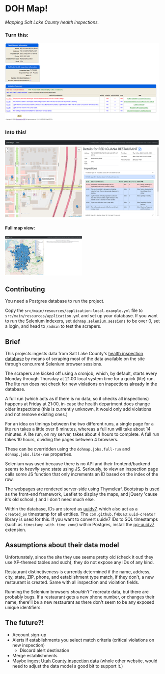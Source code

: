 # DOH Map!

_Mapping Salt Lake County health inspections._

### Turn this:
<img src='examples/cdp_view.png' width='500'>

### Into this!
<img src='examples/single_establishment.png' width='500'>

#### Full map view:
<img src='examples/full_map.png' width='250'>

## Contributing

You need a Postgres database to run the project.

Copy the `src/main/resources/application-local.example.yml` file to `src/main/resources/application.yml` and set up your
database. If you want to run the Selenium indexers, set `dohmap.selenium.sessions` to be over 0, set a login, and head
to `/admin` to test the scrapers.

## Brief

This projects ingests data from Salt Lake
County's [health inspection database](https://public.cdpehs.com/UTEnvPbl/VW_EST_PUBLIC/ShowVW_EST_PUBLICTablePage.aspx)
by means of scraping most of the data available on the site through concurrent Selenium browser sessions.

The scrapers are kicked off using a cronjob, which, by default, starts every Monday through Thursday at 21:00 local
system time for a quick (lite) run. The lite run does not check for new violations on inspections already in the
database.

A full run (which acts as if there is no data, so it checks all inspections) happens at Friday at 21:00, in-case the
health department does change older inspections (this is currently unknown, it would only add violations and not remove
existing ones.)

For an idea on timings between the two different runs, a single page for a lite run takes a little over 6 minutes,
whereas a full run will take about 14 minutes. A lite run, on my server, takes about 4 hours to complete. A full run
takes 10 hours, dividing the pages between 4 browsers.

These can be overridden using the `dohmap.jobs.full-run` and `dohmap.jobs.lite-run` properties.

Selenium was used because there is no API and their frontend/backend seems to _heavily_ sync state using JS. Seriously,
to view an inspection page calls some JS function that only increments an ID based on the index of the row.

The webpages are rendered server-side using Thymeleaf. Bootstrap is used as the front-end framework, Leaflet to display
the maps, and jQuery 'cause it's old school ;) and I don't need much else.

Within the database, IDs are stored
as [uuidv7](https://buildkite.com/blog/goodbye-integers-hello-uuids), which also act as a `created_on` timestamp for all
entities. The `com.github.f4b6a3:uuid-creator` library is used for this. If you want to convert uuidv7 IDs to SQL
timestamps (such as `timestamp with time zone`) within Postgres,
install the [pg-uuidv7](https://pgxn.org/dist/pg_uuidv7/) extension.

## Assumptions about their data model

Unfortunately, since the site they use seems pretty old (check it out! they use XP-themed tables and such), they do not
expose any IDs of any kind.

Restaurant distinctiveness is currently determined if the name, address, city, state, ZIP, phone, and establishment type
match, if they don't, a new restaurant is created. Same with all inspection and violation fields.

Running the Selenium browsers _shouldn't™_ recreate data, but there are probably bugs. If a restaurant gets a new phone
number, or changes their name, there'll be a new restaurant as there don't seem to be any exposed unique identifiers.

## The future?!

* Account sign-up
* Alerts if establishments you select match criteria (critical violations on new inspection)
    * Discord alert destination
* Merge establishments
* Maybe ingest [Utah County inspection data](http://www.inspectionsonline.us/foodsafety/ututahprovo/search.htm) (whole
  other website, would need to adjust the data model a good bit to support it.)

